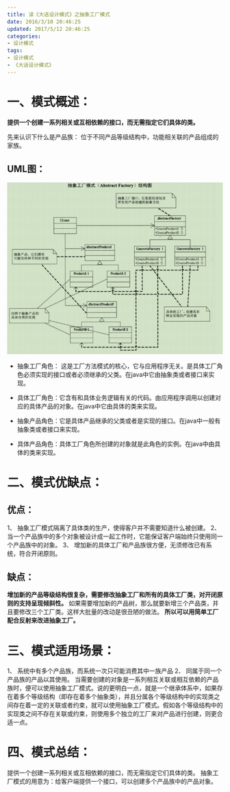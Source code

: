 ```yaml
---
title: 读《大话设计模式》之抽象工厂模式
date: 2016/3/10 20:46:25
updated: 2017/5/12 20:46:25
categories:
- 设计模式
tags:
- 设计模式
- 《大话设计模式》
---
```


# 一、模式概述：

__提供一个创建一系列相关或互相依赖的接口，而无需指定它们具体的类。__

先来认识下什么是产品族： 位于不同产品等级结构中，功能相关联的产品组成的家族。

## UML图：

![抽象工厂模式](/assert/img/designmodel/justtalk/abstractfactory/abstractfactory-1.png)

* 抽象工厂角色： 这是工厂方法模式的核心，它与应用程序无关。是具体工厂角色必须实现的接口或者必须继承的父类。在java中它由抽象类或者接口来实现。

* 具体工厂角色：它含有和具体业务逻辑有关的代码。由应用程序调用以创建对应的具体产品的对象。在java中它由具体的类来实现。

* 抽象产品角色：它是具体产品继承的父类或者是实现的接口。在java中一般有抽象类或者接口来实现。

* 具体产品角色：具体工厂角色所创建的对象就是此角色的实例。在java中由具体的类来实现。

# 二、模式优缺点：

## 优点：
1、 抽象工厂模式隔离了具体类的生产，使得客户并不需要知道什么被创建。
2、 当一个产品族中的多个对象被设计成一起工作时，它能保证客户端始终只使用同一个产品族中的对象。
3、 增加新的具体工厂和产品族很方便，无须修改已有系统，符合开闭原则。

## 缺点：
__增加新的产品等级结构很复杂，需要修改抽象工厂和所有的具体工厂类，对开闭原则的支持呈现倾斜性。__
如果需要增加新的产品树，那么就要新增三个产品类，并且要修改三个工厂类。这样大批量的改动是很丑陋的做法。
__所以可以用简单工厂配合反射来改进抽象工厂。__

# 三、模式适用场景：
1、 系统中有多个产品族，而系统一次只可能消费其中一族产品
2、 同属于同一个产品族的产品以其使用。
当需要创建的对象是一系列相互关联或相互依赖的产品族时，便可以使用抽象工厂模式。说的更明白一点，就是一个继承体系中，如果存在着多个等级结构（即存在着多个抽象类），并且分属各个等级结构中的实现类之间存在着一定的关联或者约束，就可以使用抽象工厂模式。假如各个等级结构中的实现类之间不存在关联或约束，则使用多个独立的工厂来对产品进行创建，则更合适一点。

# 四、模式总结：
提供一个创建一系列相关或互相依赖的接口，而无需指定它们具体的类。
抽象工厂模式的用意为：给客户端提供一个接口，可以创建多个产品族中的产品对象。